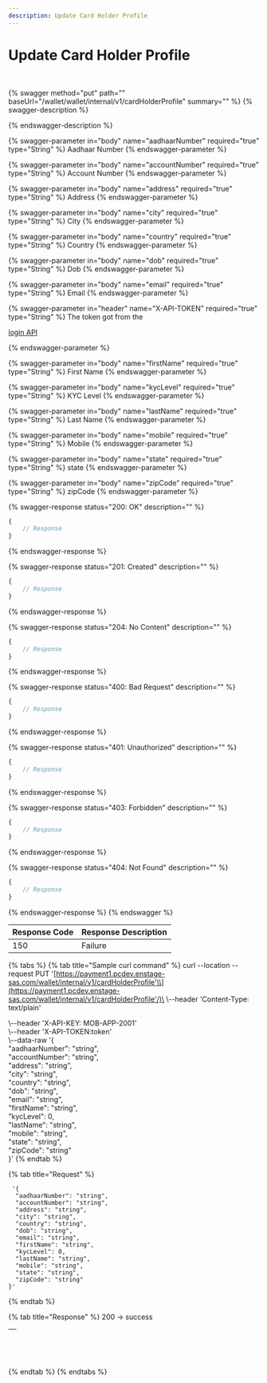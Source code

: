 ```yaml
---
description: Update Card Holder Profile
---
```


# Update Card Holder Profile

​

{% swagger method="put" path="" baseUrl="<domain>/wallet/wallet/internal/v1/cardHolderProfile" summary="" %}
{% swagger-description %}

{% endswagger-description %}

{% swagger-parameter in="body" name="aadhaarNumber" required="true" type="String" %}
​Aadhaar Number
{% endswagger-parameter %}

{% swagger-parameter in="body" name="accountNumber" required="true" type="String" %}
​Account Number
{% endswagger-parameter %}

{% swagger-parameter in="body" name="address" required="true" type="String" %}
Address
{% endswagger-parameter %}

{% swagger-parameter in="body" name="city" required="true" type="String" %}
City
{% endswagger-parameter %}

{% swagger-parameter in="body" name="country" required="true" type="String" %}
​Country
{% endswagger-parameter %}

{% swagger-parameter in="body" name="dob" required="true" type="String" %}
Dob
{% endswagger-parameter %}

{% swagger-parameter in="body" name="email" required="true" type="String" %}
​Email
{% endswagger-parameter %}

{% swagger-parameter in="header" name="X-API-TOKEN" required="true" type="String" %}
The token got from the 

[login API](https://teams.microsoft.com/o/p6zvZh1r7XYNx0PmyEsS/s/CwdILEPBOX4lLKCKMZGB/~/changes/1N4jHPuBZcVMjqkduW8F/bankezy/bankezy/bankezy-features/wallet/wallet-issuance/customer-on-boarding/api-reference/authentication-and-authorization/login-api)


{% endswagger-parameter %}

{% swagger-parameter in="body" name="firstName" required="true" type="String" %}
First Name
{% endswagger-parameter %}

{% swagger-parameter in="body" name="kycLevel" required="true" type="String" %}
​KYC Level
{% endswagger-parameter %}

{% swagger-parameter in="body" name="lastName" required="true" type="String" %}
Last Name
{% endswagger-parameter %}

{% swagger-parameter in="body" name="mobile" required="true" type="String" %}
​Mobile
{% endswagger-parameter %}

{% swagger-parameter in="body" name="state" required="true" type="String" %}
state
{% endswagger-parameter %}

{% swagger-parameter in="body" name="zipCode" required="true" type="String" %}
​zipCode
{% endswagger-parameter %}

{% swagger-response status="200: OK" description="" %}
```javascript
{
    // Response
}
```
{% endswagger-response %}

{% swagger-response status="201: Created" description="" %}
```javascript
{
    // Response
}
```
{% endswagger-response %}

{% swagger-response status="204: No Content" description="" %}
```javascript
{
    // Response
}
```
{% endswagger-response %}

{% swagger-response status="400: Bad Request" description="" %}
```javascript
{
    // Response
}
```
{% endswagger-response %}

{% swagger-response status="401: Unauthorized" description="" %}
```javascript
{
    // Response
}
```
{% endswagger-response %}

{% swagger-response status="403: Forbidden" description="" %}
```javascript
{
    // Response
}
```
{% endswagger-response %}

{% swagger-response status="404: Not Found" description="" %}
```javascript
{
    // Response
}
```
{% endswagger-response %}
{% endswagger %}

| Response Code | Response Description |
| ------------- | -------------------- |
| 150           | Failure              |

{% tabs %}
{% tab title="Sample curl command" %}
curl --location --request PUT '[https://payment1.pcdev.enstage-sas.com/wallet/internal/v1/cardHolderProfile'\\](https://payment1.pcdev.enstage-sas.com/wallet/internal/v1/cardHolderProfile'/)\
\\--header 'Content-Type: text/plain'

\\--header 'X-API-KEY: MOB-APP-2001'\
\\--header 'X-API-TOKEN:token'\
\\--data-raw '{\
&#x20; "aadhaarNumber": "string",\
&#x20; "accountNumber": "string",\
&#x20; "address": "string",\
&#x20; "city": "string",\
&#x20; "country": "string",\
&#x20; "dob": "string",\
&#x20; "email": "string",\
&#x20; "firstName": "string",\
&#x20; "kycLevel": 0,\
&#x20; "lastName": "string",\
&#x20; "mobile": "string",\
&#x20; "state": "string",\
&#x20; "zipCode": "string"\
}'
{% endtab %}

{% tab title="Request" %}


```
 '{
  "aadhaarNumber": "string",
  "accountNumber": "string",
  "address": "string",
  "city": "string",
  "country": "string",
  "dob": "string",
  "email": "string",
  "firstName": "string",
  "kycLevel": 0,
  "lastName": "string",
  "mobile": "string",
  "state": "string",
  "zipCode": "string"
}'
```
{% endtab %}

{% tab title="Response" %}
200 -> success

| <p><br></p> |
| ----------- |


{% endtab %}
{% endtabs %}
